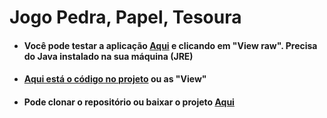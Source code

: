 # Jogo Pedra, Papel, Tesoura

+ #### Você pode testar a aplicação [Aqui](https://github.com/LeonardoReisAmorim/Java/blob/master/JOGO%20PPT%20JAVA/dist/JOGO_PPT.jar) e clicando em "View raw". Precisa do Java instalado na sua máquina (JRE)

+ #### [Aqui está o código no projeto](https://github.com/LeonardoReisAmorim/Java/tree/master/BuscaCep%20JAVA/src/buscacep) ou as "View"

+ #### Pode clonar o repositório ou baixar o projeto [Aqui](https://github.com/LeonardoReisAmorim/Java/tree/master/BuscaCep%20JAVA)
